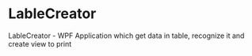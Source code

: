 # LableCreator
LableCreator - WPF Application which get data in table, recognize it and create view to print
